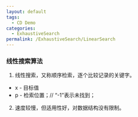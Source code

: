 ```yaml
---
layout: default
tags:
  - CD Demo
categories:
  - ExhaustiveSearch
permalink: /ExhaustiveSearch/LinearSearch
---
```

### 线性搜索算法
1. 线性搜索，又称顺序检索，逐个比较记录的关键字。 
- x - 目标值 
- p - 检索位置；// “-1”表示未找到；
2. 速度较慢，但适用性好，对数据结构没有限制。
